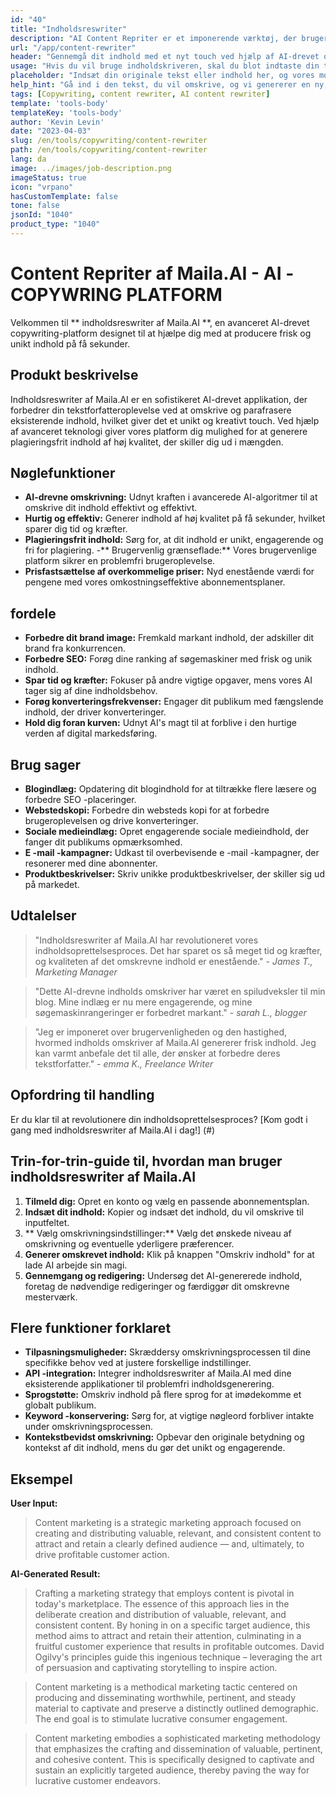 ```yaml
---
id: "40"
title: "Indholdsreswriter"
description: "AI Content Repriter er et imponerende værktøj, der bruger avancerede AI -algoritmer til automatisk at omskrive og omformulere din inputtekst, hvilket gør den unik, engagerende og mere tiltalende.  Dette værktøj er ideelt til bloggere, tekstforfattere og indholdsskabere, der ønsker at forbedre deres indholdskvalitet og undgå plagieringsproblemer."
url: "/app/content-rewriter"
header: "Gennemgå dit indhold med et nyt touch ved hjælp af AI-drevet omskrivning."
usage: "Hvis du vil bruge indholdskriveren, skal du blot indtaste din tekst, som du vil omskrive.  Dette værktøj genererer derefter en unik, velstruktureret og engagerende version af dit originale indhold, der opretholder dens kontekst og nøgleideer."
placeholder: "Indsæt din originale tekst eller indhold her, og vores modeller omskriver den for at skabe en unik, engagerende og tiltalende version."
help_hint: "Gå ind i den tekst, du vil omskrive, og vi genererer en ny, unik version, mens vi bevarer den originale betydning og kontekst.  Ideel til at forbedre indholdskvaliteten og undgå problemer med plagiering."
tags: [Copywriting, content rewriter, AI content rewriter]
template: 'tools-body'
templateKey: 'tools-body'
author: 'Kevin Levin'
date: "2023-04-03"
slug: /en/tools/copywriting/content-rewriter
path: /en/tools/copywriting/content-rewriter
lang: da
image: ../images/job-description.png
imageStatus: true
icon: "vrpano"
hasCustomTemplate: false
tone: false
jsonId: "1040"
product_type: "1040"
---
```

# Content Repriter af Maila.AI - AI -COPYWRING PLATFORM

Velkommen til ** indholdsreswriter af Maila.AI **, en avanceret AI-drevet copywriting-platform designet til at hjælpe dig med at producere frisk og unikt indhold på få sekunder.

## Produkt beskrivelse

Indholdsreswriter af Maila.AI er en sofistikeret AI-drevet applikation, der forbedrer din tekstforfatteroplevelse ved at omskrive og parafrasere eksisterende indhold, hvilket giver det et unikt og kreativt touch.  Ved hjælp af avanceret teknologi giver vores platform dig mulighed for at generere plagieringsfrit indhold af høj kvalitet, der skiller dig ud i mængden.

## Nøglefunktioner

- **AI-drevne omskrivning:** Udnyt kraften i avancerede AI-algoritmer til at omskrive dit indhold effektivt og effektivt.
 - **Hurtig og effektiv:** Generer indhold af høj kvalitet på få sekunder, hvilket sparer dig tid og kræfter.
 - **Plagieringsfrit indhold:** Sørg for, at dit indhold er unikt, engagerende og fri for plagiering.
 -** Brugervenlig grænseflade:** Vores brugervenlige platform sikrer en problemfri brugeroplevelse.
 - **Prisfastsættelse af overkommelige priser:** Nyd enestående værdi for pengene med vores omkostningseffektive abonnementsplaner.

## fordele

- **Forbedre dit brand image:** Fremkald markant indhold, der adskiller dit brand fra konkurrencen.
 - **Forbedre SEO:** Forøg dine ranking af søgemaskiner med frisk og unik indhold.
 - **Spar tid og kræfter:** Fokuser på andre vigtige opgaver, mens vores AI tager sig af dine indholdsbehov.
 - **Forøg konverteringsfrekvenser:** Engager dit publikum med fængslende indhold, der driver konverteringer.
 - **Hold dig foran kurven:** Udnyt AI's magt til at forblive i den hurtige verden af ​​digital markedsføring.

## Brug sager

- **Blogindlæg:** Opdatering dit blogindhold for at tiltrække flere læsere og forbedre SEO -placeringer.
 - **Webstedskopi:** Forbedre din websteds kopi for at forbedre brugeroplevelsen og drive konverteringer.
 - **Sociale medieindlæg:** Opret engagerende sociale medieindhold, der fanger dit publikums opmærksomhed.
 - **E -mail -kampagner:** Udkast til overbevisende e -mail -kampagner, der resonerer med dine abonnenter.
 - **Produktbeskrivelser:** Skriv unikke produktbeskrivelser, der skiller sig ud på markedet.

## Udtalelser

> "Indholdsreswriter af Maila.AI har revolutioneret vores indholdsoprettelsesproces. Det har sparet os så meget tid og kræfter, og kvaliteten af ​​det omskrevne indhold er enestående."  - _James T., Marketing Manager_

> "Dette AI-drevne indholds omskriver har været en spiludveksler til min blog. Mine indlæg er nu mere engagerende, og mine søgemaskinrangeringer er forbedret markant."  - _sarah L., blogger_

> "Jeg er imponeret over brugervenligheden og den hastighed, hvormed indholds omskriver af Maila.AI genererer frisk indhold. Jeg kan varmt anbefale det til alle, der ønsker at forbedre deres tekstforfatter."  - _emma K., Freelance Writer_

## Opfordring til handling

Er du klar til at revolutionere din indholdsoprettelsesproces?  [Kom godt i gang med indholdsreswriter af Maila.AI i dag!] (#)

## Trin-for-trin-guide til, hvordan man bruger indholdsreswriter af Maila.AI

1. **Tilmeld dig:** Opret en konto og vælg en passende abonnementsplan.
 2. **Indsæt dit indhold:** Kopier og indsæt det indhold, du vil omskrive til inputfeltet.
 3. ** Vælg omskrivningsindstillinger:** Vælg det ønskede niveau af omskrivning og eventuelle yderligere præferencer.
 4. **Generer omskrevet indhold:** Klik på knappen "Omskriv indhold" for at lade AI arbejde sin magi.
 5. **Gennemgang og redigering:** Undersøg det AI-genererede indhold, foretag de nødvendige redigeringer og færdiggør dit omskrevne mesterværk.

## Flere funktioner forklaret

- **Tilpasningsmuligheder:** Skræddersy omskrivningsprocessen til dine specifikke behov ved at justere forskellige indstillinger.
 - **API -integration:** Integrer indholdsreswriter af Maila.AI med dine eksisterende applikationer til problemfri indholdsgenerering.
 - **Sprogstøtte:** Omskriv indhold på flere sprog for at imødekomme et globalt publikum.
 - **Keyword -konservering:** Sørg for, at vigtige nøgleord forbliver intakte under omskrivningsprocessen.
 - **Kontekstbevidst omskrivning:** Opbevar den originale betydning og kontekst af dit indhold, mens du gør det unikt og engagerende.

## Eksempel

**User Input:**


> Content marketing is a strategic marketing approach focused on creating and distributing valuable, relevant, and consistent content to attract and retain a clearly defined audience — and, ultimately, to drive profitable customer action.


**AI-Generated Result:**

> Crafting a marketing strategy that employs content is pivotal in today's marketplace. The essence of this approach lies in the deliberate creation and distribution of valuable, relevant, and consistent content. By honing in on a specific target audience, this method aims to attract and retain their attention, culminating in a fruitful customer experience that results in profitable outcomes. David Ogilvy's principles guide this ingenious technique – leveraging the art of persuasion and captivating storytelling to inspire action.

> Content marketing is a methodical marketing tactic centered on producing and disseminating worthwhile, pertinent, and steady material to captivate and preserve a distinctly outlined demographic. The end goal is to stimulate lucrative consumer engagement.


> Content marketing embodies a sophisticated marketing methodology that emphasizes the crafting and dissemination of valuable, pertinent, and cohesive content. This is specifically designed to captivate and sustain an explicitly targeted audience, thereby paving the way for lucrative customer endeavors.


